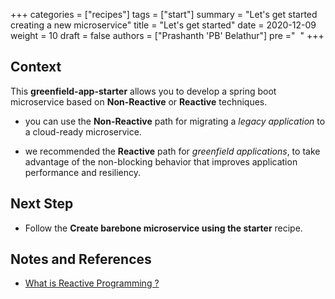 +++
categories = ["recipes"]
tags = ["start"]
summary = "Let's get started creating a new microservice"
title = "Let's get started"
date = 2020-12-09
weight = 10
draft = false
authors = ["Prashanth 'PB' Belathur"]
pre ="<i class='fa fa-spinner fa-pulse fa-1x fa-fw'></i>&nbsp;&nbsp;"
+++

## Context
This **greenfield-app-starter** allows you to develop a spring boot microservice based on **Non-Reactive** or **Reactive** techniques.
* you can use the **Non-Reactive** path for migrating a _legacy application_ to a cloud-ready microservice.
  
* we recommended the **Reactive** path for _greenfield applications_, to take advantage of the non-blocking behavior that improves application performance and resiliency.
## Next Step
* Follow the **Create barebone microservice using the starter** recipe.

## Notes and References
- [What is Reactive Programming ?](https://blog.redelastic.com/what-is-reactive-programming-bc9fa7f4a7fc)